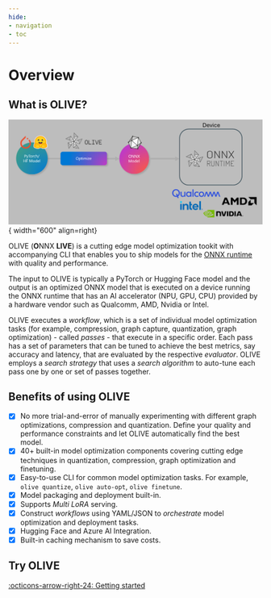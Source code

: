 ```yaml
---
hide:
- navigation
- toc
---
```


# Overview

## What is OLIVE?

<div class="result" markdown>

![Image title](images/olive-flow.png){ width="600" align=right}

OLIVE (**O**NNX **LIVE**) is a cutting edge model optimization tookit with accompanying CLI that enables you to ship models for the [ONNX runtime](https://onnxruntime.ai) with quality and performance. 

The input to OLIVE is typically a PyTorch or Hugging Face model and the output is an optimized ONNX model that is executed on a device running the ONNX runtime that has an AI accelerator (NPU, GPU, CPU) provided by a hardware vendor such as Qualcomm, AMD, Nvidia or Intel. 

OLIVE executes a *workflow*, which is a set of individual model optimization tasks (for example, compression, graph capture, quantization, graph optimization) - called *passes* - that execute in a specific order. Each pass has a set of parameters that can be tuned to achieve the best metrics, say accuracy and latency, that are evaluated by the respective *evaluator*.
OLIVE employs a *search strategy* that uses a *search algorithm* to auto-tune each pass one by one or set of passes together.

</div>


## Benefits of using OLIVE

- [x] No more trial-and-error of manually experimenting with different graph optimizations, compression and quantization. Define your quality and performance constraints and let OLIVE automatically find the best model.
- [x] 40+ built-in model optimization components covering cutting edge techniques in quantization, compression, graph optimization and finetuning.
- [x] Easy-to-use CLI for common model optimization tasks. For example, `olive quantize`, `olive auto-opt`, `olive finetune`.
- [x] Model packaging and deployment built-in.
- [x] Supports *Multi LoRA* serving.
- [x] Construct *workflows* using YAML/JSON to *orchestrate* model optimization and deployment tasks.
- [x] Hugging Face and Azure AI Integration.
- [x] Built-in caching mechanism to save costs.

## Try OLIVE

[:octicons-arrow-right-24: Getting started](getting-started/getting-started.md)